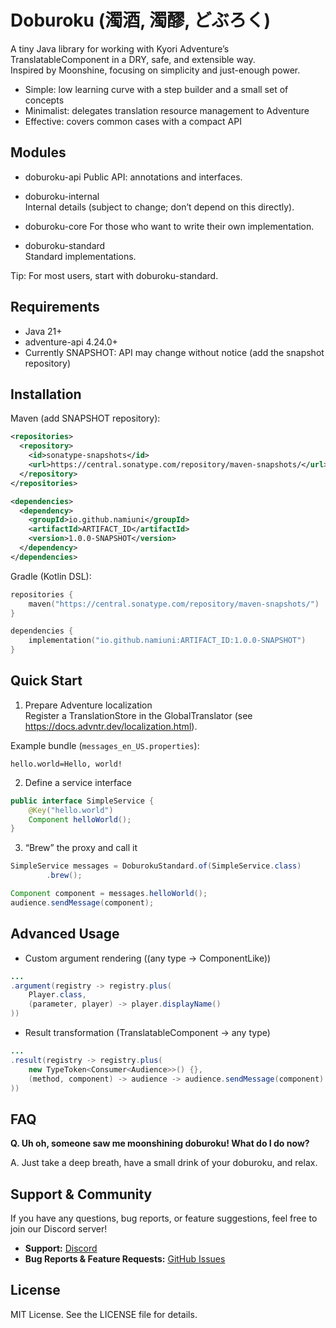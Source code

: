 # Doburoku (濁酒, 濁醪, どぶろく)

A tiny Java library for working with Kyori Adventure’s TranslatableComponent in a DRY, safe, and extensible way.  
Inspired by Moonshine, focusing on simplicity and just-enough power.

- Simple: low learning curve with a step builder and a small set of concepts
- Minimalist: delegates translation resource management to Adventure
- Effective: covers common cases with a compact API

## Modules

- doburoku-api
  Public API: annotations and interfaces.

- doburoku-internal  
  Internal details (subject to change; don’t depend on this directly).

- doburoku-core
  For those who want to write their own implementation.

- doburoku-standard  
  Standard implementations.

Tip: For most users, start with doburoku-standard.

## Requirements

- Java 21+
- adventure-api 4.24.0+
- Currently SNAPSHOT: API may change without notice (add the snapshot repository)

## Installation

Maven (add SNAPSHOT repository):


```xml
<repositories>
  <repository>
    <id>sonatype-snapshots</id>
    <url>https://central.sonatype.com/repository/maven-snapshots/</url>
  </repository>
</repositories>

<dependencies>
  <dependency>
    <groupId>io.github.namiuni</groupId>
    <artifactId>ARTIFACT_ID</artifactId>
    <version>1.0.0-SNAPSHOT</version>
  </dependency>
</dependencies>
```


Gradle (Kotlin DSL):

```kotlin
repositories {
    maven("https://central.sonatype.com/repository/maven-snapshots/")
}

dependencies {
    implementation("io.github.namiuni:ARTIFACT_ID:1.0.0-SNAPSHOT")
}
```


## Quick Start

1) Prepare Adventure localization  
   Register a TranslationStore in the GlobalTranslator (see https://docs.advntr.dev/localization.html).

Example bundle (`messages_en_US.properties`):
```properties
hello.world=Hello, world!
```


2) Define a service interface
```java
public interface SimpleService {
    @Key("hello.world")
    Component helloWorld();
}
```


3) “Brew” the proxy and call it
```java
SimpleService messages = DoburokuStandard.of(SimpleService.class)
        .brew();

Component component = messages.helloWorld();
audience.sendMessage(component);
```


## Advanced Usage

- Custom argument rendering ((any type → ComponentLike))
```java
...
.argument(registry -> registry.plus(
    Player.class,
    (parameter, player) -> player.displayName()
))
```


- Result transformation (TranslatableComponent → any type)
```java
...
.result(registry -> registry.plus(
    new TypeToken<Consumer<Audience>>() {},
    (method, component) -> audience -> audience.sendMessage(component)
))
```


## FAQ

**Q. Uh oh, someone saw me moonshining doburoku! What do I do now?**

A. Just take a deep breath, have a small drink of your doburoku, and relax.

## Support & Community

If you have any questions, bug reports, or feature suggestions, feel free to join our Discord server!

* **Support:** [Discord](https://discord.gg/X9s7q9ps33)
* **Bug Reports & Feature Requests:** [GitHub Issues](https://github.com/NamiUni/doburoku/issues)

## License

MIT License. See the LICENSE file for details.
